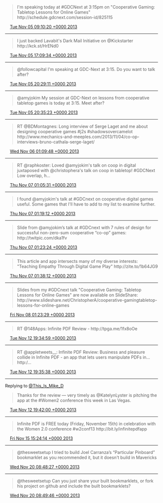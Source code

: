 > I'm speaking today at \#GDCNext at 3:15pm on "Cooperative Gaming: Tabletop Lessons for Online Games" http://schedule\.gdcnext\.com/session\-id/825115

<img src="../../media/tweet.ico" width="12" /> [Tue Nov 05 09:10:20 +0000 2013](https://twitter.com/ChristopherA/status/397652089779666945)

----

> I just backed Lavabit's Dark Mail Initiative on @Kickstarter http://kck\.st/HrENd0

<img src="../../media/tweet.ico" width="12" /> [Tue Nov 05 17:09:34 +0000 2013](https://twitter.com/ChristopherA/status/397772690162872321)

----

> @followcapital I'm speaking at GDC\-Next at 3:15\. Do you want to talk after?

<img src="../../media/tweet.ico" width="12" /> [Tue Nov 05 20:29:11 +0000 2013](https://twitter.com/ChristopherA/status/397822927552270336)

----

> @amyjokim My session at GDC\-Next on lessons from cooperative tabletop games is today at 3:15\. Meet after?

<img src="../../media/tweet.ico" width="12" /> [Tue Nov 05 20:35:23 +0000 2013](https://twitter.com/ChristopherA/status/397824486168207360)

----

> RT @BDMontagnes: Long interview of Serge Laget and me about designing cooperative games \#j2s \#shadowsovercamelot http://www\.mechanics\-and\-meeples\.com/2013/11/04/co\-op\-interviews\-bruno\-cathala\-serge\-laget/

<img src="../../media/tweet.ico" width="12" /> [Wed Nov 06 01:09:48 +0000 2013](https://twitter.com/ChristopherA/status/397893546486665217)

----

> RT @raphkoster: Loved @amyjokim's talk on coop in digital juxtaposed with @christophera's talk on coop in tabletop\! \#GDCNext Low overlap, h…

<img src="../../media/tweet.ico" width="12" /> [Thu Nov 07 01:05:31 +0000 2013](https://twitter.com/ChristopherA/status/398254856340643840)

----

> I found @amyjokim's talk at \#GDCnext on cooperative digital games useful\. Some games that I'll have to add to my list to examine further\.

<img src="../../media/tweet.ico" width="12" /> [Thu Nov 07 01:19:12 +0000 2013](https://twitter.com/ChristopherA/status/398258300073943040)

----

> Slide from @amyjokim’s talk at \#GDCnext with 7 rules of design for successful non\-zero\-sum cooperative “co\-op” games: http://twitpic\.com/dka1fv

<img src="../../media/tweet.ico" width="12" /> [Thu Nov 07 01:23:24 +0000 2013](https://twitter.com/ChristopherA/status/398259358267490304)

----

> This article and app intersects many of my diverse interests: "Teaching Empathy Through Digital Game Play" http://zite\.to/1b64JG9

<img src="../../media/tweet.ico" width="12" /> [Thu Nov 07 01:38:12 +0000 2013](https://twitter.com/ChristopherA/status/398263080284483584)

----

> Slides from my \#GDCnext talk "Cooperative Gaming: Tabletop Lessons for Online Games" are now available on SlideShare: http://www\.slideshare\.net/ChristopherA/cooperative\-gamingtabletop\-lessons\-for\-online\-games

<img src="../../media/tweet.ico" width="12" /> [Fri Nov 08 01:23:29 +0000 2013](https://twitter.com/ChristopherA/status/398621765284265984)

----

> RT @148Apps: Infinite PDF Review \- http://tpga\.me/1fx8oOe

<img src="../../media/tweet.ico" width="12" /> [Tue Nov 12 19:34:59 +0000 2013](https://twitter.com/ChristopherA/status/400346002227347456)

----

> RT @appletweets\_\_: Infinite PDF Review: Business and pleasure collide in Infinite PDF \- an app that lets users manipulate PDFs in\.\.\. http:/…

<img src="../../media/tweet.ico" width="12" /> [Tue Nov 12 19:35:38 +0000 2013](https://twitter.com/ChristopherA/status/400346166539202560)

----

Replying to [@This\_Is\_Mike\_D](https://twitter.com/@This_Is_Mike_D/status/400278579893653504)

> Thanks for the review — very timely as @KatelynLyster is pitching the app at the \#Women2 conference this week in Las Vegas\.

<img src="../../media/tweet.ico" width="12" /> [Tue Nov 12 19:42:00 +0000 2013](https://twitter.com/ChristopherA/status/400347766372589568)

----

> Infinite PDF is FREE today \(Friday, November 15th\) in celebration with the Women 2\.0 conference \#w2conf13 http://bit\.ly/infinitepdfapp

<img src="../../media/tweet.ico" width="12" /> [Fri Nov 15 15:24:14 +0000 2013](https://twitter.com/ChristopherA/status/401370062440767488)

----

> @thesweetsetup I tried to build Joel Carranza’s “Particular Pinboard” bookmarklet as you recommended it, but it doesn't build in Mavericks

<img src="../../media/tweet.ico" width="12" /> [Wed Nov 20 08:48:27 +0000 2013](https://twitter.com/ChristopherA/status/403082399640084480)

----

> @thesweetsetup Can you just share your built bookmarklets, or fork his project on github and include the built bookmarklets?

<img src="../../media/tweet.ico" width="12" /> [Wed Nov 20 08:49:46 +0000 2013](https://twitter.com/ChristopherA/status/403082731195625472)